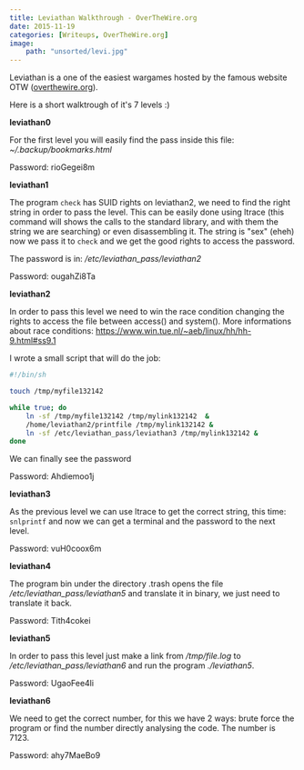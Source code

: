 ```yaml
---
title: Leviathan Walkthrough - OverTheWire.org
date: 2015-11-19
categories: [Writeups, OverTheWire.org]
image:
    path: "unsorted/levi.jpg"
---
```



Leviathan is a one of the easiest wargames hosted by the famous website OTW
([overthewire.org](https://overthewire.org)).

Here is a short walktrough of it's 7 levels :)

**leviathan0**

For the first level you will easily find the pass inside this file: 
*~/.backup/bookmarks.html*

Password: rioGegei8m



**leviathan1**


The program `check` has SUID rights on leviathan2, we need to find the right
string in order to pass the level. This can be easily done using ltrace (this
command will shows the calls to the standard library, and with them the string
we are searching) or even disassembling it. The string is "sex" (eheh) now we
pass it to `check` and we get the good rights to access the password.

The password is in: */etc/leviathan_pass/leviathan2*

Password: ougahZi8Ta



**leviathan2**


In order to pass this level we need to win the race condition changing the
rights to access the file between access() and system().  More informations
about race conditions: <https://www.win.tue.nl/~aeb/linux/hh/hh-9.html#ss9.1>

I wrote a small script that will do the job:

```bash
#!/bin/sh

touch /tmp/myfile132142

while true; do
    ln -sf /tmp/myfile132142 /tmp/mylink132142  &
    /home/leviathan2/printfile /tmp/mylink132142 &
    ln -sf /etc/leviathan_pass/leviathan3 /tmp/mylink132142 &
done        
```


We can finally see the password

Password: Ahdiemoo1j



**leviathan3**


As the previous level we can use ltrace to get the correct string, this time:
`snlprintf` and now we can get a terminal and the password to the next level.

Password: vuH0coox6m



**leviathan4**


The program bin under the directory .trash opens the file
*/etc/leviathan_pass/leviathan5* and translate it in binary, we just need to
translate it back.

Password: Tith4cokei



**leviathan5**

In order to pass this level just make a link from */tmp/file.log* to 
*/etc/leviathan_pass/leviathan6* and run the program *./leviathan5*.

Password: UgaoFee4li


**leviathan6**

We need to get the correct number, for this we have 2 ways: brute force the
program or find the number directly analysing the code. The number is 7123.

Password: ahy7MaeBo9

